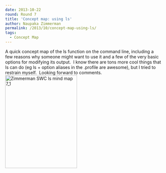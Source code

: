 ```yaml
---
date: 2013-10-22
round: Round 7
title: 'Concept map: using ls'
author: Naupaka Zimmerman
permalink: /2013/10/concept-map-using-ls/
tags:
  - Concept Map
---
```

A quick concept map of the ls function on the command line, including a few reasons why someone might want to use it and a few of the very basic options for modifying its output.  I know there are tons more cool things that ls can do (eg ls + option aliases in the .profile are awesome), but I tried to restrain myself.  Looking forward to comments.[<img class="size-medium wp-image-4893 alignleft" title="Zimmerman ls concept map" alt="Zimmerman SWC ls mind map 7_1" src="/software-carpentry-training-website/uploads/2013/10/Zimmerman-SWC-ls-mind-map-7_1-231x300.jpg" width="231" height="300" />][1]

 [1]: /software-carpentry-training-website/uploads/2013/10/Zimmerman-SWC-ls-mind-map-7_1.jpg

